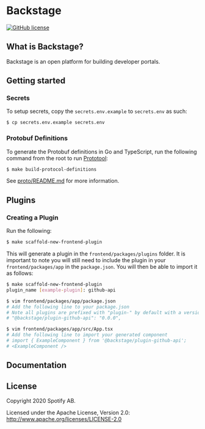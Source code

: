 # Backstage

[![GitHub license](https://img.shields.io/github/license/spotify/backstage.svg)](./LICENSE)

## What is Backstage?

Backstage is an open platform for building developer portals.

## Getting started

### Secrets

To setup secrets, copy the `secrets.env.example` to `secrets.env` as such:

```bash
$ cp secrets.env.example secrets.env
```

### Protobuf Definitions

To generate the Protobuf definitions in Go and TypeScript, run the following command from the root to run [Prototool](https://github.com/uber/prototool):

```bash
$ make build-protocol-definitions
```

See [proto/README.md](proto/README.md) for more information.

## Plugins

### Creating a Plugin

Run the following:

```bash
$ make scaffold-new-frontend-plugin
```

This will generate a plugin in the `frontend/packages/plugins` folder. It is important to note you will still need to include the plugin in your `frontend/packages/app` in the `package.json`. You will then be able to import it as follows:

```bash
$ make scaffold-new-frontend-plugin
plugin_name [example-plugin]: github-api

$ vim frontend/packages/app/package.json
# Add the following line to your package.json
# Note all plugins are prefixed with "plugin-" by default with a version number of "0.0.0"
# "@backstage/plugin-github-api": "0.0.0",

$ vim frontend/packages/app/src/App.tsx
# Add the following line to import your generated component
# import { ExampleComponent } from '@backstage/plugin-github-api';
# <ExampleComponent />
```

## Documentation

## License

Copyright 2020 Spotify AB.

Licensed under the Apache License, Version 2.0: http://www.apache.org/licenses/LICENSE-2.0
